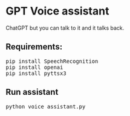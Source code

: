 # GPT Voice assistant

ChatGPT but you can talk to it and it talks back.

## Requirements:
<pre>
pip install SpeechRecognition
pip install openai
pip install pyttsx3
</pre>

## Run assistant
<pre>
python voice_assistant.py
</pre>
